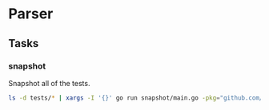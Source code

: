 # Parser

## Tasks

### snapshot

Snapshot all of the tests.

```sh
ls -d tests/* | xargs -I '{}' go run snapshot/main.go -pkg="github.com/watercat12/rest/getcomments/parser/{}" -op="./{}/snapshot.json"
```


